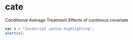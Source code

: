 # cate
Conditional Average Treatment Effects of continous covariate

```javascript
var s = "JavaScript syntax highlighting";
alert(s);
```
